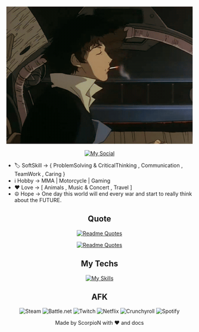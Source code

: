 <div align="center">

[![Hello World, I'm Simon!](assets/img/header.gif)](https://github.com/SimoneCerri)

[![My Social](https://skillicons.dev/icons?i=linkedin)](https://skillicons.dev)

</div>

- 🏷 SoftSkill -> { ProblemSolving & CriticalThinking , Communication , TeamWork , Caring }
- ℹ Hobby -> MMA | Motorcycle | Gaming
- ❤ Love -> [ Animals , Music & Concert , Travel ]
- ☮ Hope -> One day this world will end every war and start to really think about the FUTURE.

<div align="center">

## Quote ##

[![Readme Quotes](https://quotes-github-readme.vercel.app/api?type=horizontal&theme=dark&quote=You%20%20live%20%20more%20%20for%20%205%20%20minutes%20%20going%20%20fast%20%20on%20%20a%20%20bike%20%20than%20%20other%20%20people%20%20do%20%20in%20%20all%20%20of%20%20their%20%20life.&author=Marco%20Simoncelli)](https://github.com/piyushsuthar/github-readme-quotes)

[![Readme Quotes](https://quotes-github-readme.vercel.app/api?type=horizontal&theme=dark&quote=I%20%20see%20%20now%20%20that%20%20the%20%20circumstances%20%20of%20%20one’s%20%20birth%20%20are%20%20irrelevant;%20%20it%20%20is%20%20what%20%20you%20%20do%20%20with%20%20the%20%20gift%20%20of%20%20life%20%20that%20%20determines%20%20who%20%20you%20%20are.&author=Mewtwo)](https://github.com/piyushsuthar/github-readme-quotes)

## My Techs ##

[![My Skills](https://skillicons.dev/icons?i=html,css,js,bootstrap,sass,vue,vite,svelte,php,laravel,mysql)](https://skillicons.dev)

## AFK ##

![Steam](https://img.shields.io/badge/steam-%23000000.svg?style=for-the-badge&logo=steam&logoColor=white)
![Battle.net](https://img.shields.io/badge/battle.net-%2300AEFF.svg?style=for-the-badge&logo=battle.net&logoColor=white)
![Twitch](https://img.shields.io/badge/Twitch-%239146FF.svg?style=for-the-badge&logo=Twitch&logoColor=white)
![Netflix](https://img.shields.io/badge/Netflix-E50914?style=for-the-badge&logo=netflix&logoColor=white)
![Crunchyroll](https://img.shields.io/badge/Crunchyroll-F47521?style=for-the-badge&logo=crunchyroll&logoColor=white)
![Spotify](https://img.shields.io/badge/Spotify-1ED760?style=for-the-badge&logo=spotify&logoColor=white)

Made by ScorpioN with ❤ and docs

</div>